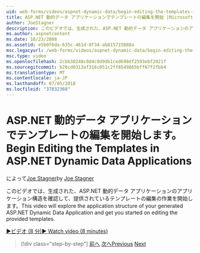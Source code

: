 ```yaml
---
uid: web-forms/videos/aspnet-dynamic-data/begin-editing-the-templates-in-aspnet-dynamic-data-applications
title: ASP.NET 動的データ アプリケーションでテンプレートの編集を開始 |Microsoft Docs
author: JoeStagner
description: このビデオでは、生成された、ASP.NET 動的データ アプリケーションのアプリケーション構造を確認して、提供されているテンプレートの編集の作業を開始します。
ms.author: aspnetcontent
ms.date: 10/23/2008
ms.assetid: e5b0f6da-635c-461d-8f34-ab815715888a
msc.legacyurl: /web-forms/videos/aspnet-dynamic-data/begin-editing-the-templates-in-aspnet-dynamic-data-applications
msc.type: video
ms.openlocfilehash: 2cbb30248c0d4c0d9db1ced698df2593ebf2021f
ms.sourcegitcommit: b28cd0313af316c051c2ff8549865bff67f2fbb4
ms.translationtype: MT
ms.contentlocale: ja-JP
ms.lasthandoff: 07/05/2018
ms.locfileid: "37832368"
---
```

<a name="begin-editing-the-templates-in-aspnet-dynamic-data-applications"></a><span data-ttu-id="e3aff-103">ASP.NET 動的データ アプリケーションでテンプレートの編集を開始します。</span><span class="sxs-lookup"><span data-stu-id="e3aff-103">Begin Editing the Templates in ASP.NET Dynamic Data Applications</span></span>
====================
<span data-ttu-id="e3aff-104">によって[Joe Stagner](https://github.com/JoeStagner)</span><span class="sxs-lookup"><span data-stu-id="e3aff-104">by [Joe Stagner](https://github.com/JoeStagner)</span></span>

<span data-ttu-id="e3aff-105">このビデオでは、生成された、ASP.NET 動的データ アプリケーションのアプリケーション構造を確認して、提供されているテンプレートの編集の作業を開始します。</span><span class="sxs-lookup"><span data-stu-id="e3aff-105">This video will explore the application structure of your generated ASP.NET Dynamic Data Application and get you started on editing the provided templates.</span></span>

[<span data-ttu-id="e3aff-106">&#9654;ビデオ (8 分)</span><span class="sxs-lookup"><span data-stu-id="e3aff-106">&#9654; Watch video (8 minutes)</span></span>](https://channel9.msdn.com/Blogs/ASP-NET-Site-Videos/begin-editing-the-templates-in-aspnet-dynamic-data-applications)

> [!div class="step-by-step"]
> <span data-ttu-id="e3aff-107">[前へ](getting-started-with-dynamic-data.md)
> [次へ](begin-modifying-dynamic-data-applications-with-url-routing.md)</span><span class="sxs-lookup"><span data-stu-id="e3aff-107">[Previous](getting-started-with-dynamic-data.md)
[Next](begin-modifying-dynamic-data-applications-with-url-routing.md)</span></span>
